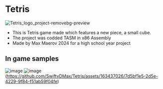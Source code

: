 # Tetris
![Tetris_logo_project-removebg-preview](https://github.com/SwiftyDMax/Tetris/assets/163437026/5a093f3e-ea36-447a-a893-8e762072cf87)
- This is Tetris game made which features a new piece, a small cube.
- The project was codded TASM in x86 Assembly
- Made by Max Maerov 2024 for a high school year project
## In game samples
![image](https://github.com/SwiftyDMax/Tetris/assets/163437026/1ef9df08-4b57-4345-9357-d3e447fad3cb)
![image](https://github.com/SwiftyDMax/Tetris/assets/163437026/2b4ec998-e464-4cd1-8991-45c5a9bb9860)
(https://github.com/SwiftyDMax/Tetris/assets/163437026/7d5bf1e5-2d5e-4229-9f84-f51ab59f04fe)



 



































